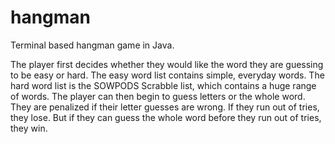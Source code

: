 # hangman
Terminal based hangman game in Java.


The player first decides whether they would like the word they are guessing to be easy or hard.
The easy word list contains simple, everyday words. The hard word list is the SOWPODS Scrabble list, which contains a huge range of words. 
The player can then begin to guess letters or the whole word. They are penalized if their letter guesses are wrong.
If they run out of tries, they lose. But if they can guess the whole word before they run out of tries, they win.
